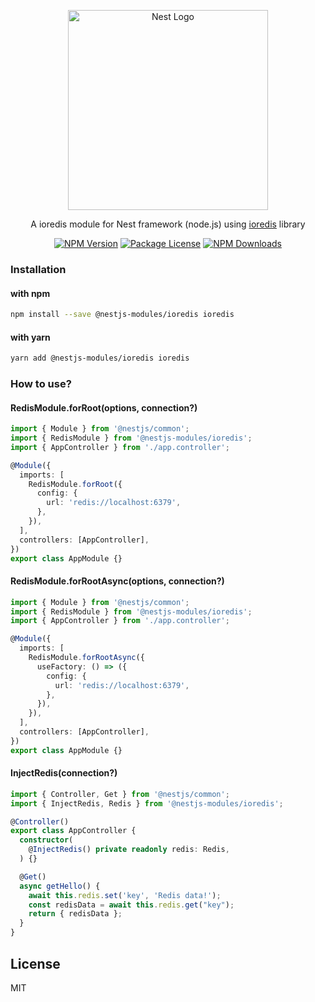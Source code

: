 <p align="center">
  <a href="http://nestjs.com/" target="blank">
    <img src="https://nestjs.com/img/logo_text.svg" width="320" alt="Nest Logo" />
  </a>
</p>

<p align="center">
  A ioredis module for Nest framework (node.js) using <a href="https://github.com/luin/ioredis">ioredis</a> library
</p>

<p align="center">
  <a href="https://www.npmjs.com/org/nestjs-modules"><img src="https://img.shields.io/npm/v/@nestjs-modules/ioredis.svg" alt="NPM Version" /></a>
  <a href="https://www.npmjs.com/org/nestjs-modules"><img src="https://img.shields.io/npm/l/@nestjs-modules/ioredis.svg" alt="Package License" /></a>
  <a href="https://www.npmjs.com/org/nestjs-modules"><img src="https://img.shields.io/npm/dm/@nestjs-modules/ioredis.svg" alt="NPM Downloads" /></a>
</p>

### Installation

#### with npm
```sh
npm install --save @nestjs-modules/ioredis ioredis
```

#### with yarn
```sh
yarn add @nestjs-modules/ioredis ioredis
```

### How to use?

#### RedisModule.forRoot(options, connection?)

```ts
import { Module } from '@nestjs/common';
import { RedisModule } from '@nestjs-modules/ioredis';
import { AppController } from './app.controller';

@Module({
  imports: [
    RedisModule.forRoot({
      config: { 
        url: 'redis://localhost:6379',
      },
    }),
  ],
  controllers: [AppController],
})
export class AppModule {}
```

#### RedisModule.forRootAsync(options, connection?)

```ts
import { Module } from '@nestjs/common';
import { RedisModule } from '@nestjs-modules/ioredis';
import { AppController } from './app.controller';

@Module({
  imports: [
    RedisModule.forRootAsync({
      useFactory: () => ({
        config: { 
          url: 'redis://localhost:6379',
        },
      }),
    }),
  ],
  controllers: [AppController],
})
export class AppModule {}
```

#### InjectRedis(connection?)

```ts
import { Controller, Get } from '@nestjs/common';
import { InjectRedis, Redis } from '@nestjs-modules/ioredis';

@Controller()
export class AppController {
  constructor(
    @InjectRedis() private readonly redis: Redis,
  ) {}

  @Get()
  async getHello() {
    await this.redis.set('key', 'Redis data!');
    const redisData = await this.redis.get("key");
    return { redisData };
  }
}
```

## License

MIT
